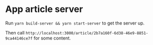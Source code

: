 # App article server

Run `yarn build-server && yarn start-server` to get the server up.

Then call `http://localhost:3000/article/2b7a160f-6d38-46e9-8851-9ca44146ce7f` for some content.
